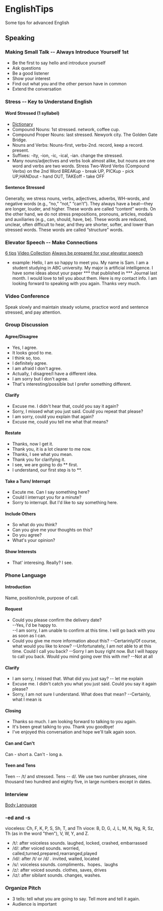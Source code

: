 # EnglishTips
Some tips for advanced English

## Speaking

### Making Small Talk -- Always Introduce Yourself 1st
- Be the first to say hello and introduce yourself
- Ask questions
- Be a good listener
- Show your interest
- Find out what you and the other person have in common
- Extend the conversation

### Stress -- Key to Understand English
#### Word Stressed (1 syllabel)
- [Dictionary](https://www.learnersdictionary.com/)
- Compound Nouns: 1st stressed. network, coffee cup.
- Compound Proper Nouns: last stressed. Newyork city. The Golden Gate Bridge.
- Nouns and Verbs: Nouns-first, verbs-2nd. record, keep a record. present.
- Suffixes: -ity, -ion, -ic, -ical, -ian. change the stressed.
- Many nouns/adjectives and verbs look almost alike, but nouns are one word and verbs are two words. Stress Two-Word Verbs (Compound Verbs) on the 2nd Word 
BREAKup - break UP, PICKup - pick UP,HANDout - hand OUT, TAKEoff - take OFF 
#### Sentence Stressed
Generally, we stress nouns, verbs, adjectives, adverbs, WH-words, and negative words (e.g., “no,” “not,” “can’t”).  They always have a beat—they are longer, louder, and higher.  These words are called “content” words. 
On the other hand, we do not stress prepositions, pronouns, articles, modals and auxiliaries (e.g., can, should, have, be).  These words are reduced, unclear, often difficult to hear, and they are shorter, softer, and lower than stressed words. These words are called “structure” words.  

### Elevator Speech -- Make Connections
[6 tips](https://www.entrepreneur.com/slideshow/300359)
[Video Collection](https://eslgold.com/business/elevator_pitch/)
[Always be prepared for your elevator speech](https://www.youtube.com/watch?v=LDpe9StfGTA)
- example:
Hello, I am so happy to meet you. My name is Sam. I am a student studying in ABC university. My major is artificial intelligence. I have some ideas about your paper *** that published in *** Journal last month. I would love to tell you about them. Here is my contact info. I am looking forward to speaking with you again. Thanks very much.

### Video Conference
Speak slowly and maintain steady volume, practice word and sentence stressed, and pay attention. 
### Group Discussion
#### Agree/Disagree
- Yes, I agree.
- It looks good to me.
- I think so, too.
- I definitely agree.
- I am afraid I don't agree.
- Actually, I disagree/I have a different idea.
- I am sorry but I don't agree.
- That's interesting/possible but I prefer something different.
#### Clarify
- Excuse me. I didn't hear that, could you say it again?
- Sorry, I missed what you just said. Could you repeat that please?
- I am sorry, could you explain that again?
- Excuse me, could you tell me what that means?
#### Restate
- Thanks, now I get it.
- Thank you, it is a lot clearer to me now.
- Thanks, I see what you mean.
- Thank you for clarifying it.
- I see, we are going to do ** first.
- I understand, our first step is to **.
#### Take a Turn/ Interrupt
- Excute me. Can I say something here?
- Could I interrupt you for a minute?
- Sorry to interrupt. But I'd like to say something here.
#### Include Others
- So what do you think?
- Can you give me your thoughts on this?
- Do you agree?
- What's your opinion?
#### Show Interests 
- That' interesing. Really? I see.

### Phone Language
#### Introduction
Name, position/role, purpose of call.
#### Request
- Could you please confirm the delivery date?    
--Yes, I'd be happy to.  
--I am sorry, I am unable to confirm at this time. I will go back with you as soon as I can.
- Could you give me more information about this?
--Certarinly/Of course, what would you like to know?
--Unfortunately, I am not able to at this time. Could I call you back?
--Sorry I am busy right now. But I will happy to call you back.
Would you mind going over this with me?      --Not at all
#### Clarify
- I am sorry, I missed that. What did you just say?   -- let me explain
- Excuse me. I didn't catch you what you just said. Could you say it again please?
- Sorry, I am not sure I understand. What does that mean?  --Certainly, what I mean is 
#### Closing
- Thanks so much. I am looking forward to talking to you again.
- It's been great talking to you. Thank you goodbye!
- I've enjoyed this conversation and hope we'll talk again soon.
#### Can and Can't
Can - short a. Can't - long a.
#### Teen and Tens
Teen -- /t/ and stressed. Tens -- d/.
We use two number phrases, nine thousand two hundred and eighty five, in large numbers except in dates.

### Interview
[Body Language](https://www.ted.com/talks/amy_cuddy_your_body_language_may_shape_who_you_are)
### -ed and -s
vioceless: Ch, F, K, P, S, Sh, T, and Th 
vioce: B, D, G, J, L, M, N, Ng, R, Sz, Th (as in the word "then"), V, W, Y, and Z.
- /t/: after voiceless sounds. laughed, locked, crashed, embarrassed
- /d/:  after voiced sounds. worried, called,turned,prepared,rearranged,played
- /id/: after /t/ or /d/ . invited, waited, located
- /s/: voiceless sounds. compliments、hopes、laughs
- /z/: after voiced sounds. clothes, saves, drives
- /iz/: after sibilant sounds. changes, washes.

### Organize Pitch
- 3 tells: tell what you are going to say. Tell more and tell it again.
- Audience is important
